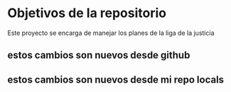 # Objetivos de la repositorio

Este proyecto se encarga de manejar los planes de la liga de la justicia

## estos cambios son nuevos desde github
## estos cambios son nuevos desde mi repo locals
